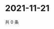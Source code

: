 # 2021-11-21

共 0 条

<!-- BEGIN WEIBO -->
<!-- 最后更新时间 Sun Nov 21 2021 22:12:33 GMT+0800 (China Standard Time) -->

<!-- END WEIBO -->
